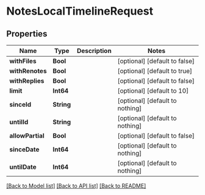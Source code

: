 # NotesLocalTimelineRequest


## Properties
Name | Type | Description | Notes
------------ | ------------- | ------------- | -------------
**withFiles** | **Bool** |  | [optional] [default to false]
**withRenotes** | **Bool** |  | [optional] [default to true]
**withReplies** | **Bool** |  | [optional] [default to false]
**limit** | **Int64** |  | [optional] [default to 10]
**sinceId** | **String** |  | [optional] [default to nothing]
**untilId** | **String** |  | [optional] [default to nothing]
**allowPartial** | **Bool** |  | [optional] [default to false]
**sinceDate** | **Int64** |  | [optional] [default to nothing]
**untilDate** | **Int64** |  | [optional] [default to nothing]


[[Back to Model list]](../README.md#models) [[Back to API list]](../README.md#api-endpoints) [[Back to README]](../README.md)


